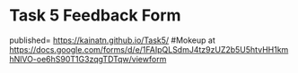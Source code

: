 # Task 5 Feedback Form
published= https://kainatn.github.io/Task5/
#Mokeup 
at https://docs.google.com/forms/d/e/1FAIpQLSdmJ4tz9zUZ2b5U5htvHH1kmhNlVO-oe6hS90T1G3zqgTDTqw/viewform
